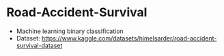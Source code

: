 # Road-Accident-Survival
- Machine learning binary classification
- Dataset: https://www.kaggle.com/datasets/himelsarder/road-accident-survival-dataset
